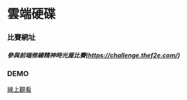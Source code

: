 # 雲端硬碟

### 比賽網址

##### 參與前端修練精神時光屋比賽(https://challenge.thef2e.com/)

### DEMO

[線上觀看](https://startail007.github.io/CLOUD-STORAGE/)
